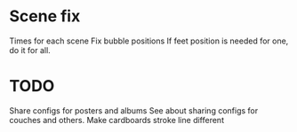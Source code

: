 # Scene fix
Times for each scene
Fix bubble positions
If feet position is needed for one, do it for all.

# TODO
Share configs for posters and albums
See about sharing configs for couches and others.
Make cardboards stroke line different
